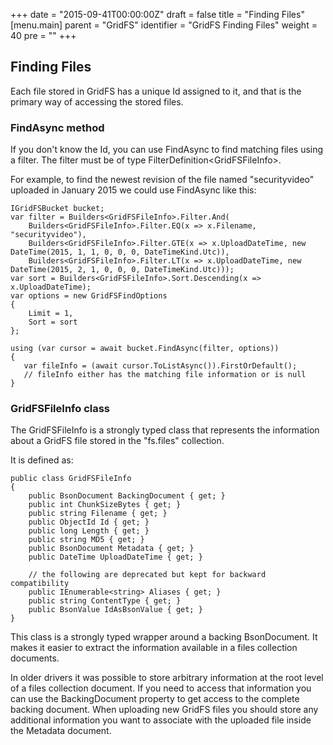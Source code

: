 +++
date = "2015-09-41T00:00:00Z"
draft = false
title = "Finding Files"
[menu.main]
  parent = "GridFS"
  identifier = "GridFS Finding Files"
  weight = 40
  pre = "<i class='fa'></i>"
+++

## Finding Files

Each file stored in GridFS has a unique Id assigned to it, and that is the primary way of accessing the stored files.

### FindAsync method

If you don't know the Id, you can use FindAsync to find matching files using a filter. The filter must be of type FilterDefinition&lt;GridFSFileInfo&gt;.

For example, to find the newest revision of the file named "securityvideo" uploaded in January 2015 we could use FindAsync like this:

```
IGridFSBucket bucket;
var filter = Builders<GridFSFileInfo>.Filter.And( 
    Builders<GridFSFileInfo>.Filter.EQ(x => x.Filename, "securityvideo"),
    Builders<GridFSFileInfo>.Filter.GTE(x => x.UploadDateTime, new DateTime(2015, 1, 1, 0, 0, 0, DateTimeKind.Utc)),
    Builders<GridFSFileInfo>.Filter.LT(x => x.UploadDateTime, new DateTime(2015, 2, 1, 0, 0, 0, DateTimeKind.Utc)));
var sort = Builders<GridFSFileInfo>.Sort.Descending(x => x.UploadDateTime);
var options = new GridFSFindOptions
{
    Limit = 1,
    Sort = sort
};

using (var cursor = await bucket.FindAsync(filter, options))
{
   var fileInfo = (await cursor.ToListAsync()).FirstOrDefault();
   // fileInfo either has the matching file information or is null
}
```

### GridFSFileInfo class

The GridFSFileInfo is a strongly typed class that represents the information about a GridFS file stored in the "fs.files" collection.

It is defined as:

```
public class GridFSFileInfo
{
    public BsonDocument BackingDocument { get; }
    public int ChunkSizeBytes { get; }
    public string Filename { get; }
    public ObjectId Id { get; }
    public long Length { get; }
    public string MD5 { get; }
    public BsonDocument Metadata { get; }
    public DateTime UploadDateTime { get; }
    
    // the following are deprecated but kept for backward compatibility
    public IEnumerable<string> Aliases { get; }
    public string ContentType { get; }
    public BsonValue IdAsBsonValue { get; }
}
```

This class is a strongly typed wrapper around a backing BsonDocument. It makes it easier to extract the information available in a files collection documents.

In older drivers it was possible to store arbitrary information at the root level of a files collection document. If you need to access that information you can use the BackingDocument property to get access to the complete backing document. When uploading new GridFS files you should store any additional information you want to associate with the uploaded file inside the Metadata document.
